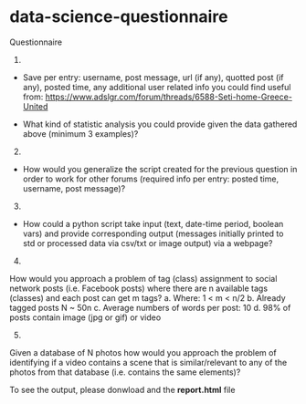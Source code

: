 # data-science-questionnaire
Questionnaire

1.
+ Save per entry: username, post message, url (if any), quotted post (if any), posted time, any
  additional user related info you could find useful from:
  https://www.adslgr.com/forum/threads/6588-Seti-home-Greece-United
  
+ What kind of statistic analysis you could provide given the data gathered above (minimum 3
  examples)?
  
2.
+ How would you generalize the script created for the previous question in order to work for other
  forums (required info per entry: posted time, username, post message)?

3.
+ How could a python script take input (text, date-time period, boolean vars) and provide
  corresponding output (messages initially printed to std or processed data via csv/txt or image output)
  via a webpage?
  
4. 
  How would you approach a problem of tag (class) assignment to social network posts (i.e. Facebook
  posts) where there are n available tags (classes) and each post can get m tags?
  a. Where: 1 < m < n/2
  b. Already tagged posts N ~ 50n
  c. Average numbers of words per post: 10
  d. 98% of posts contain image (jpg or gif) or video

5. 
  Given a database of N photos how would you approach the problem of identifying if a video contains a
  scene that is similar/relevant to any of the photos from that database (i.e. contains the same
  elements)?

To see the output, please donwload and the **report.html** file
